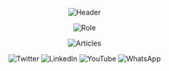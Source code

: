 <p align="center">
  <img src="https://github.com/sbis04/sbis04/raw/master/images/header_no_shadow.png" alt="Header" />
</p>

<p align="center">
  <img src="https://github.com/sbis04/sbis04/raw/master/images/role_header_2.png" alt="Role" />
</p>

<p align="center">
  <img src="https://github.com/sbis04/sbis04/raw/master/images/articles.gif" alt="Articles" />
</p>

<p align="center">
  <img src="https://github.com/sbis04/sbis04/raw/master/images/twitter_ic.png" alt="Twitter" />
  
  <img src="https://github.com/sbis04/sbis04/raw/master/images/linkedin_ic.png" alt="LinkedIn" />
  <img src="https://github.com/sbis04/sbis04/raw/master/images/youtube_ic.png" alt="YouTube" />
  <img src="https://github.com/sbis04/sbis04/raw/master/images/whatsapp_ic.png" alt="WhatsApp" />
</p>

<!-- Hi there! -->

<!--
**sbis04/sbis04** is a ✨ _special_ ✨ repository because its `README.md` (this file) appears on your GitHub profile.

Here are some ideas to get you started:

- 🔭 I’m currently working on ...
- 🌱 I’m currently learning ...
- 👯 I’m looking to collaborate on ...
- 🤔 I’m looking for help with ...
- 💬 Ask me about ...
- 📫 How to reach me: ...
- 😄 Pronouns: ...
- ⚡ Fun fact: ...
-->
